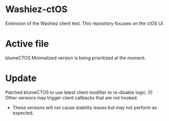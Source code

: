 # Washiez-ctOS
Extension of the Washiez client test. This repository focuses on the ctOS UI.

# Active file
blumeCTOS Minimalized version is being prioritized at the moment.

# Update
Patched blumeCTOS to use latest client modifier to re-disable logic.
(!) Other versions may trigger client callbacks that are not hooked.
+ These versions will not cause stability issues but may not perform as expected.
